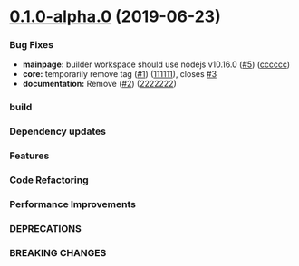 <a name="0.1.0-alpha.0"></a>
# [0.1.0-alpha.0](#) (2019-06-23)


### Bug Fixes

* **mainpage:** builder workspace should use nodejs v10.16.0 ([#5](https://github.com/al3j4ndr1x/project-su/issues/4)) ([cccccc](https://github.com/al3j4ndr1x/project-su/commit/ffffff))
* **core:** temporarily remove tag ([#1](https://github.com/al3j4ndr1x/project-su/issues/1)) ([111111](https://github.com/al3j4ndr1x/project-su/commit/bbbbbb)), closes [#3](https://github.com/project-su/issues/4)
* **documentation:** Remove ([#2](https://github.com/al3j4ndr1x/project-su/issues/2)) ([2222222](https://github.com/al3j4ndr1x/project-su/commit/aaaaaaa))

### build

### Dependency updates

### Features

### Code Refactoring

### Performance Improvements

### DEPRECATIONS

### BREAKING CHANGES
